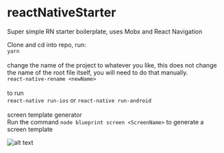 # reactNativeStarter
Super simple RN starter boilerplate, uses Mobx and React Navigation


Clone and cd into repo, run:
</br>
```yarn```
</br>
</br>
change the name of the project to whatever you like, this does not change the name of the root file itself, you will need to do that manually.
</br>
```react-native-rename <newName>```
</br> 
</br>
to run 
</br>
```react-native run-ios``` or ```react-native run-android```
</br>
</br>
screen template generator
</br>
Run the command `node blueprint screen <ScreenName>` to generate a screen template
</br>

![alt text](https://github.com/howitworks18/reactNativeStarter/blob/master/readme-screenshot.png)
